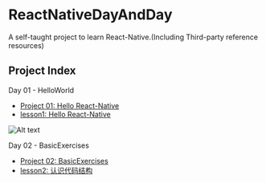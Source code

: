 # ReactNativeDayAndDay
A self-taught project to learn React-Native.(Including Third-party reference resources)

## Project Index ##

Day 01 - HelloWorld
      
+ [Project 01: Hello React-Native](https://github.com/edagarli/ReactNativeDayAndDay/tree/master/HelloWorld)
+ [lesson1: Hello React-Native](http://vczero.github.io/react_native/第1篇hello-react-native.html)

![Alt text](https://github.com/edagarli/ReactNativeDayAndDay/blob/master/Day01HelloWorld%2FHelloReactNative.png)  

Day 02 - BasicExercises
      
+ [Project 02: BasicExercises](https://github.com/edagarli/ReactNativeDayAndDay/tree/master/HelloWorld)
+ [lesson2: 认识代码结构](http://vczero.github.io/react_native/%E7%AC%AC2%E7%AF%87%E8%AE%A4%E8%AF%86%E4%BB%A3%E7%A0%81%E7%BB%93%E6%9E%84.html)


